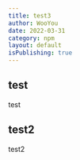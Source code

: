 ```yaml
---
title: test3
author: WooYou
date: 2022-03-31
category: npm
layout: default
isPublishing: true
---
```


test
-------------
test

test2
-------------
test2


